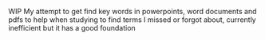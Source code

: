 WIP
My attempt to get find key words in powerpoints, word documents and pdfs to help when studying to find terms I missed or forgot about, currently inefficient but it has a good foundation    
